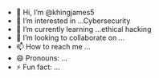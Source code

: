 - 👋 Hi, I’m @khingjames5
- 👀 I’m interested in ...Cybersecurity
- 🌱 I’m currently learning ...ethical hacking
- 💞️ I’m looking to collaborate on ...
- 📫 How to reach me ...
- 😄 Pronouns: ...
- ⚡ Fun fact: ...

<!---
khingjames5/khingjames5 is a ✨ special ✨ repository because its `README.md` (this file) appears on your GitHub profile.
You can click the Preview link to take a look at your changes.
--->
